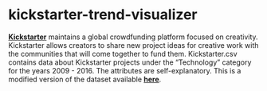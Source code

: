 # kickstarter-trend-visualizer

[**Kickstarter**](https://www.kickstarter.com/) maintains a global crowdfunding platform focused on creativity. Kickstarter allows creators to share new project ideas for creative work with the communities that will come together to fund them.
Kickstarter.csv contains data about Kickstarter projects under the “Technology” category for the years 2009 - 2016. The attributes are self-explanatory. This is a modified version of the dataset available [**here**](https://www.kaggle.com/datasets/kemical/kickstarter-projects?resource=download).
